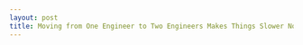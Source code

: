 ```yaml
---
layout: post
title: Moving from One Engineer to Two Engineers Makes Things Slower Not Faster
---
```

